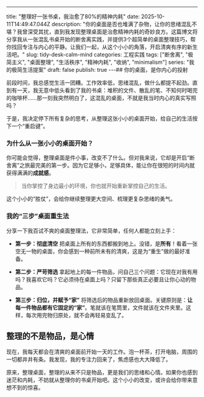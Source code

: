 ---
title: "整理好一张书桌，我治愈了80%的精神内耗"
date: 2025-10-11T14:49:47.044Z
description: "你的桌面是否也堆满了杂物，让你的思绪混乱不堪？我曾深受其扰，直到我发现整理桌面是治愈精神内耗的奇妙良方。这篇博文将分享我从一张混乱书桌开始的断舍离实践，并提供3个超简单的桌面整理技巧，帮你找回专注与内心的平静。让我们一起，从这个小小的角落，开启清爽有序的新生活吧。"
slug: tidy-desk-calm-mind
categories: 工程实践
tags: ["断舍离", "极简主义", "桌面整理", "生活秩序", "精神内耗", "收纳", "minimalism"]
series: "我的极简生活提案"
draft: false
publish: true
---## 你的桌面，是你内心的投射

前段时间，我总感觉生活一团糟。工作效率低，思绪混乱，做什么都提不起劲。直到有一天，我无意中低头看到了我的书桌：堆积的文件、散乱的笔、不知何时喝完的咖啡杯……那一刻我突然明白了，这混乱的桌面，不就是我当时内心的真实写照吗？

于是，我决定停下所有复杂的思考，从整理这张小小的桌面开始，给自己的生活按下一个“重启键”。

### 为什么从一张小小的桌面开始？

你可能会觉得，整理桌面是件小事，改变不了什么。但对我来说，它却是开启“断舍离”之旅最完美的第一步。因为它足够小，足够具体，能让你在很短的时间内就获得满满的**成就感**。

> 当你掌控了身边最小的环境，你也就开始重新掌控自己的生活。

这个小小的“胜仗”，会给你继续整理更大空间、梳理更复杂思绪的勇气。

### 我的“三步”桌面重生法

分享一下我百试不爽的桌面整理法，它非常简单，任何人都能立刻上手：

- **第一步：彻底清空**
  把桌面上所有的东西都搬到地上。没错，是**所有**！看着一张空无一物的桌面，你会感到一种前所未有的清爽，这是为“重生”做的最好准备。

- **第二步：严苛筛选**
  拿起地上的每一件物品，问自己三个问题：它现在对我有用吗？我喜欢它吗？它必须待在桌面上吗？只留下那些真正必要且让你心动的物品。

- **第三步：归位，并赋予“家”**
  将筛选后的物品重新放回桌面。关键原则是：**让每一件物品都有它固定的“家”**。笔就该在笔筒里，文件就该在文件夹里。这样，每次用完物归原处，就不会再轻易变乱了。

## 整理的不是物品，是心情

现在，我每天都会在清爽的桌面前开始一天的工作。泡一杯茶，打开电脑，周围的一切都井井有条。我发现，我的专注力回来了，焦虑感也大大降低了。

原来，整理桌面，整理的从来不只是物品，更是我们的思绪和心情。如果你也感到迷茫和内耗，不妨就从整理你的书桌开始吧。这个小小的改变，或许会给你带来意想不到的惊喜。
